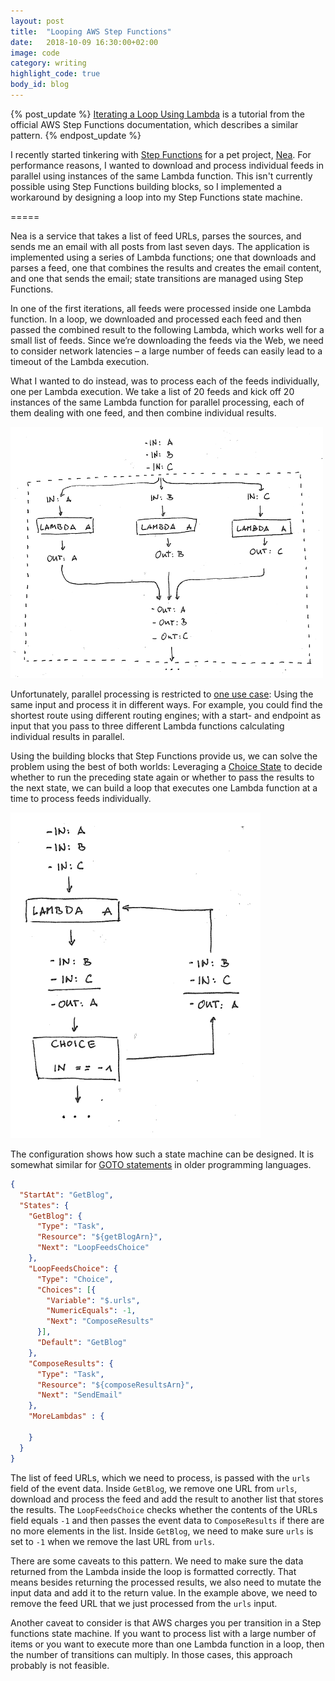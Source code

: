```yaml
---
layout: post
title:  "Looping AWS Step Functions"
date:   2018-10-09 16:30:00+02:00
image: code
category: writing
highlight_code: true
body_id: blog
---
```


{% post_update %}
[Iterating a Loop Using Lambda](https://docs.aws.amazon.com/step-functions/latest/dg/tutorial-create-iterate-pattern-section.html) is a tutorial from the official AWS Step Functions documentation, which describes a similar pattern.
{% endpost_update %}

I recently started tinkering with [Step Functions](https://aws.amazon.com/step-functions/) for a pet project, [Nea](https://github.com/oliverroick/nea). For performance reasons, I wanted to download and process individual feeds in parallel using instances of the same Lambda function. This isn't currently possible using Step Functions building blocks, so I implemented a workaround by designing a loop into my Step Functions state machine. 

=====

Nea is a service that takes a list of feed URLs, parses the sources, and sends me an email with all posts from last seven days. The application is implemented using a series of Lambda functions; one that downloads and parses a feed, one that combines the results and creates the email content, and one that sends the email; state transitions are managed using Step Functions. 

In one of the first iterations, all feeds were processed inside one Lambda function. In a loop, we downloaded and processed each feed and then passed the combined result to the following Lambda, which works well for a small list of feeds. Since we’re downloading the feeds via the Web, we need to consider network latencies – a large number of feeds can easily lead to a timeout of the Lambda execution. 

What I wanted to do instead, was to process each of the feeds individually, one per Lambda execution. We take a list of 20 feeds and kick off 20 instances of the same Lambda function for parallel processing, each of them dealing with one feed, and then combine individual results. 

![Parallel Processing in Lambda](/img/step-functions-loop-1.png)

Unfortunately, parallel processing is restricted to [one use case](https://docs.aws.amazon.com/step-functions/latest/dg/amazon-states-language-parallel-state.html): Using the same input and process it in different ways. For example, you could find the shortest route using different routing engines; with a start- and endpoint as input that you pass to three different Lambda functions calculating individual results in parallel. 

Using the building blocks that Step Functions provide us, we can solve the problem using the best of both worlds: Leveraging a [Choice State](https://docs.aws.amazon.com/step-functions/latest/dg/amazon-states-language-choice-state.html) to decide whether to run the preceding state again or whether to pass the results to the next state, we can build a loop that executes one Lambda function at a time to process feeds individually.

![Step Functions Loop](/img/step-functions-loop-2.png)

The configuration shows how such a state machine can be designed. It is somewhat similar for [GOTO statements](https://en.wikipedia.org/wiki/Goto) in older programming languages. 

```json
{
  "StartAt": "GetBlog",
  "States": {
    "GetBlog": {
      "Type": "Task",
      "Resource": "${getBlogArn}",
      "Next": "LoopFeedsChoice"
    },
    "LoopFeedsChoice": {
      "Type": "Choice",
      "Choices": [{
        "Variable": "$.urls",
        "NumericEquals": -1,
        "Next": "ComposeResults"
      }],
      "Default": "GetBlog"
    },
    "ComposeResults": {
      "Type": "Task",
      "Resource": "${composeResultsArn}",
      "Next": "SendEmail"
    },
    "MoreLambdas" : {

    }
  }
}
```
 
The list of feed URLs, which we need to process, is passed with the `urls` field of the event data. Inside `GetBlog`, we remove one URL from `urls`, download and process the feed and add the result to another list that stores the results. The `LoopFeedsChoice`  checks whether the contents of the URLs field equals `-1` and then passes the event data to `ComposeResults` if there are no more elements in the list. Inside `GetBlog`, we need to make sure `urls` is set to `-1` when we remove the last URL from `urls`. 

There are some caveats to this pattern. We need to make sure the data returned from the Lambda inside the loop is formatted correctly. That means besides returning the processed results, we also need to mutate the input data and add it to the return value. In the example above, we need to remove the feed URL that we just processed from the `urls` input. 

Another caveat to consider is that AWS charges you per transition in a Step functions state machine. If you want to process list with a large number of items or you want to execute more than one Lambda function in a loop, then the number of transitions can multiply. In those cases, this approach probably is not feasible. 
